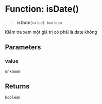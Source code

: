 # Function: isDate()

> **isDate**(`value`): `boolean`

Kiểm tra xem một giá trị có phải là date không

## Parameters

### value

`unknown`

## Returns

`boolean`
